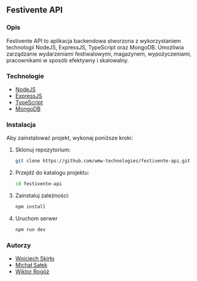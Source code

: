 ## Festivente API

### Opis
Festivente API to aplikacja backendowa stworzona z wykorzystaniem technologii NodeJS, ExpressJS, TypeScript oraz MongoDB. Umożliwia zarządzanie wydarzeniami festiwalowymi, magazynem, wypożyczeniami, pracownikami w sposób efektywny i skalowalny.

### Technologie

- [NodeJS](https://nodejs.org/docs/latest/api/)
- [ExpressJS](https://expressjs.com/)
- [TypeScript](https://www.typescriptlang.org/)
- [MongoDB](https://www.mongodb.com/docs/)

### Instalacja

Aby zainstalować projekt, wykonaj poniższe kroki:

1. Sklonuj repozytorium:
   ```bash
   git clone https://github.com/wmw-technologies/festivente-api.git
   ```
2. Przejdź do katalogu projektu:
   ```bash
   cd festivente-api
   ```
3. Zainstaluj zależności:
   ```bash
   npm install
   ```
4. Uruchom serwer
   ```bash
   npm run dev
   ```

### Autorzy

- [Wojciech Skirło](https://github.com/WojciechSkirlo)
- [Michał Sałek](https://github.com/salekmichal1)
- [Wiktor Rogóż](https://github.com/raczko)


